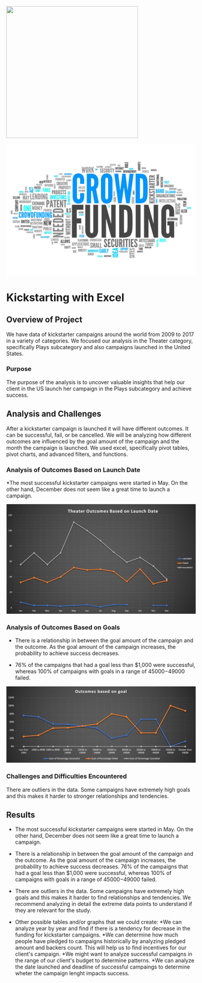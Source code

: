 
<img src="https://github.com/nativelasquez-austin/Analysis_on_Kickstarter_Data/blob/main/Resources/kick.png" width="350" height="350" />

![kick.png](Resources/kick.png)

# Kickstarting with Excel

## Overview of Project

We have data of kickstarter campaigns around the world from 2009 to 2017 in a variety of categories. We focused our analysis in the Theater category, specifically Plays subcategory and also campaigns launched in the United States.

### Purpose

The purpose of the analysis is to uncover valuable insights that help our client in the US launch her campaign in the Plays subcategory and achieve success.

## Analysis and Challenges

After a kickstarter campaign is launched it will have different outcomes. It can be successful, fail, or be cancelled.  We will be analyzing how different outcomes are influenced by the goal amount of the campaign and the month the campaign is launched.  We used excel, specifically pivot tables, pivot charts, and advanced filters, and functions.


### Analysis of Outcomes Based on Launch Date

*The most successful kickstarter campaigns were started in May.  On the other hand, December does not seem like a great time to launch a campaign.


![Theater_Outcomes_vs_Launch](Resources/Theater_Outcomes_vs_Launch.png)


### Analysis of Outcomes Based on Goals

* There is a relationship in between the goal amount of the campaign and the outcome.  As the goal amount of the campaign increases, the probability to achieve success decreases.

* 76% of the campaigns that had a goal less than $1,000 were successful, whereas 100% of campaigns with goals in a range of $45000-$49000 failed.


![Outcomes_based_on_goal](Resources/Outcomes_based_on_goal.png)



### Challenges and Difficulties Encountered

There are outliers in the data.  Some campaigns have extremely high goals and this makes it harder to stronger relationships and tendencies.


## Results

- The most successful kickstarter campaigns were started in May.  On the other hand, December does not seem like a great time to launch a campaign.

- There is a relationship in between the goal amount of the campaign and the outcome.  As the goal amount of the campaign increases, the probability to achieve success decreases. 76% of the campaigns that had a goal less than $1,000 were successful, whereas 100% of campaigns with goals in a range of $45000-$49000 failed.

- There are outliers in the data.  Some campaigns have extremely high goals and this makes it harder to find relationships and tendencies. We recommend analyzing in detail the extreme data points to understand if they are relevant for the study.

- Other possible tables and/or graphs that we could create:
  *We can analyze year by year and find if there is a tendency for decrease in the funding for kickstarter campaigns.
  *We can determine how much people have pledged to campaigns historically by analyzing pledged amount and backers count.  This will help us to find incentives for our client's campaign.
  *We might want to analyze successful campaigns in the range of our client's budget to determine patterns.
  *We can analyze the date launched and deadline of successful campaings to determine wheter the campaign lenght impacts success.
